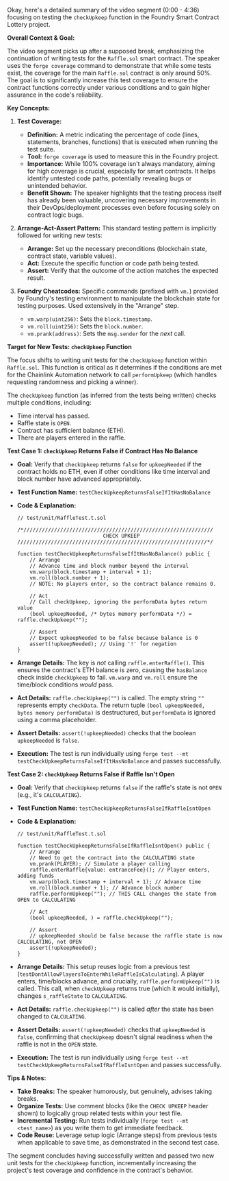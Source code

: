 Okay, here's a detailed summary of the video segment (0:00 - 4:36) focusing on testing the `checkUpkeep` function in the Foundry Smart Contract Lottery project.

**Overall Context & Goal:**

The video segment picks up after a supposed break, emphasizing the continuation of writing tests for the `Raffle.sol` smart contract. The speaker uses the `forge coverage` command to demonstrate that while some tests exist, the coverage for the main `Raffle.sol` contract is only around 50%. The goal is to significantly increase this test coverage to ensure the contract functions correctly under various conditions and to gain higher assurance in the code's reliability.

**Key Concepts:**

1.  **Test Coverage:**
    *   **Definition:** A metric indicating the percentage of code (lines, statements, branches, functions) that is executed when running the test suite.
    *   **Tool:** `forge coverage` is used to measure this in the Foundry project.
    *   **Importance:** While 100% coverage isn't always mandatory, aiming for high coverage is crucial, especially for smart contracts. It helps identify untested code paths, potentially revealing bugs or unintended behavior.
    *   **Benefit Shown:** The speaker highlights that the testing process itself has already been valuable, uncovering necessary improvements in their DevOps/deployment processes even before focusing solely on contract logic bugs.

2.  **Arrange-Act-Assert Pattern:** This standard testing pattern is implicitly followed for writing new tests:
    *   **Arrange:** Set up the necessary preconditions (blockchain state, contract state, variable values).
    *   **Act:** Execute the specific function or code path being tested.
    *   **Assert:** Verify that the outcome of the action matches the expected result.

3.  **Foundry Cheatcodes:** Specific commands (prefixed with `vm.`) provided by Foundry's testing environment to manipulate the blockchain state for testing purposes. Used extensively in the "Arrange" step.
    *   `vm.warp(uint256)`: Sets the `block.timestamp`.
    *   `vm.roll(uint256)`: Sets the `block.number`.
    *   `vm.prank(address)`: Sets the `msg.sender` for the *next* call.

**Target for New Tests: `checkUpkeep` Function**

The focus shifts to writing unit tests for the `checkUpkeep` function within `Raffle.sol`. This function is critical as it determines if the conditions are met for the Chainlink Automation network to call `performUpkeep` (which handles requesting randomness and picking a winner).

The `checkUpkeep` function (as inferred from the tests being written) checks multiple conditions, including:
*   Time interval has passed.
*   Raffle state is `OPEN`.
*   Contract has sufficient balance (ETH).
*   There are players entered in the raffle.

**Test Case 1: `checkUpkeep` Returns False if Contract Has No Balance**

*   **Goal:** Verify that `checkUpkeep` returns `false` for `upkeepNeeded` if the contract holds no ETH, even if other conditions like time interval and block number have advanced appropriately.
*   **Test Function Name:** `testCheckUpkeepReturnsFalseIfItHasNoBalance`
*   **Code & Explanation:**

    ```solidity
    // test/unit/RaffleTest.t.sol

    /*//////////////////////////////////////////////////////////////
                                CHECK UPKEEP
    //////////////////////////////////////////////////////////////*/

    function testCheckUpkeepReturnsFalseIfItHasNoBalance() public {
        // Arrange
        // Advance time and block number beyond the interval
        vm.warp(block.timestamp + interval + 1);
        vm.roll(block.number + 1);
        // NOTE: No players enter, so the contract balance remains 0.

        // Act
        // Call checkUpkeep, ignoring the performData bytes return value
        (bool upkeepNeeded, /* bytes memory performData */) = raffle.checkUpkeep("");

        // Assert
        // Expect upkeepNeeded to be false because balance is 0
        assert(!upkeepNeeded); // Using '!' for negation
    }
    ```
*   **Arrange Details:** The key is *not* calling `raffle.enterRaffle()`. This ensures the contract's ETH balance is zero, causing the `hasBalance` check inside `checkUpkeep` to fail. `vm.warp` and `vm.roll` ensure the time/block conditions *would* pass.
*   **Act Details:** `raffle.checkUpkeep("")` is called. The empty string `""` represents empty `checkData`. The return tuple `(bool upkeepNeeded, bytes memory performData)` is destructured, but `performData` is ignored using a comma placeholder.
*   **Assert Details:** `assert(!upkeepNeeded)` checks that the boolean `upkeepNeeded` is `false`.
*   **Execution:** The test is run individually using `forge test --mt testCheckUpkeepReturnsFalseIfItHasNoBalance` and passes successfully.

**Test Case 2: `checkUpkeep` Returns False if Raffle Isn't Open**

*   **Goal:** Verify that `checkUpkeep` returns `false` if the raffle's state is not `OPEN` (e.g., it's `CALCULATING`).
*   **Test Function Name:** `testCheckUpkeepReturnsFalseIfRaffleIsntOpen`
*   **Code & Explanation:**

    ```solidity
    // test/unit/RaffleTest.t.sol

    function testCheckUpkeepReturnsFalseIfRaffleIsntOpen() public {
        // Arrange
        // Need to get the contract into the CALCULATING state
        vm.prank(PLAYER); // Simulate a player calling
        raffle.enterRaffle{value: entranceFee}(); // Player enters, adding funds
        vm.warp(block.timestamp + interval + 1); // Advance time
        vm.roll(block.number + 1); // Advance block number
        raffle.performUpkeep(""); // THIS CALL changes the state from OPEN to CALCULATING

        // Act
        (bool upkeepNeeded, ) = raffle.checkUpkeep("");

        // Assert
        // upkeepNeeded should be false because the raffle state is now CALCULATING, not OPEN
        assert(!upkeepNeeded);
    }
    ```
*   **Arrange Details:** This setup reuses logic from a previous test (`testDontAllowPlayersToEnterWhileRaffleIsCalculating`). A player enters, time/blocks advance, and crucially, `raffle.performUpkeep("")` is called. This call, when `checkUpkeep` returns true (which it would initially), changes `s_raffleState` to `CALCULATING`.
*   **Act Details:** `raffle.checkUpkeep("")` is called *after* the state has been changed to `CALCULATING`.
*   **Assert Details:** `assert(!upkeepNeeded)` checks that `upkeepNeeded` is `false`, confirming that `checkUpkeep` doesn't signal readiness when the raffle is not in the `OPEN` state.
*   **Execution:** The test is run individually using `forge test --mt testCheckUpkeepReturnsFalseIfRaffleIsntOpen` and passes successfully.

**Tips & Notes:**

*   **Take Breaks:** The speaker humorously, but genuinely, advises taking breaks.
*   **Organize Tests:** Use comment blocks (like the `CHECK UPKEEP` header shown) to logically group related tests within your test file.
*   **Incremental Testing:** Run tests individually (`forge test --mt <test_name>`) as you write them to get immediate feedback.
*   **Code Reuse:** Leverage setup logic (Arrange steps) from previous tests when applicable to save time, as demonstrated in the second test case.

The segment concludes having successfully written and passed two new unit tests for the `checkUpkeep` function, incrementally increasing the project's test coverage and confidence in the contract's behavior.